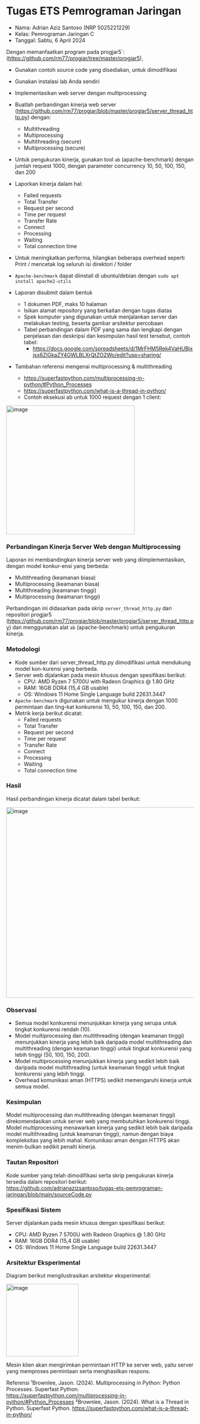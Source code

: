 # Tugas ETS Pemrograman Jaringan
- Nama: Adrian Aziz Santoso (NRP 5025221229)
- Kelas: Pemrograman Jaringan C
- Tanggal: Sabtu, 6 April 2024

Dengan memanfaatkan program pada progjar5`:
(https://github.com/rm77/progjar/tree/master/progjar5), 

- Gunakan contoh source code yang disediakan, untuk dimodifikasi 
- Gunakan instalasi lab Anda sendiri 
- Implementasikan web server dengan multiprocessing 
- Buatlah perbandingan kinerja web server (https://github.com/rm77/progjar/blob/master/progjar5/server_thread_http.py) dengan:
  - Multithreading 
  - Multiprocessing 
  - Multithreading (secure) 
  - Multiprocessing (secure) 
- Untuk pengukuran kinerja, gunakan tool `ab` (apache-benchmark) dengan jumlah request 1000, dengan parameter concurrency 10, 50, 100, 150, dan 200 
- Laporkan kinerja dalam hal: 
  - Failed requests
  - Total Transfer
  - Request per second
  - Time per request
  - Transfer Rate
  - Connect
  - Processing
  - Waiting
  - Total connection time 
- Untuk meningkatkan performa, hilangkan beberapa overhead seperti Print / mencetak log seluruh isi direktori / folder 
- `Apache-benchmark` dapat diinstall di ubuntu/debian dengan `sudo apt install apache2-utils`

- Laporan disubmit dalam bentuk 
  - 1 dokumen PDF, maks 10 halaman 
  - Isikan alamat repository yang berkaitan dengan tugas diatas
  - Spek komputer yang digunakan untuk menjalankan server dan melakukan testing, beserta gambar arsitektur percobaan
  - Tabel perbandingan dalam PDF yang sama dan lengkapi dengan penjelasan dan deskripsi dan kesimpulan hasil test tersebut, contoh tabel:
    - https://docs.google.com/spreadsheets/d/1MrFHM5Rek4VaHUBjxjsx6ZlGkaZY4GWLBLXrQtZO2Wo/edit?usp=sharing/

- Tambahan referensi mengenai multiprocessing & multithreading 
  - https://superfastpython.com/multiprocessing-in-python/#Python_Processes
  - https://superfastpython.com/what-is-a-thread-in-python/ 
  - Contoh eksekusi ab untuk 1000 request dengan 1 client:

<img width="345" alt="image" src="https://github.com/adrianazizsantoso/tugas-ets-pemrograman-jaringan/assets/115202624/0e5ce083-795b-4b51-aafd-9a2a1923716a">

### Perbandingan Kinerja Server Web dengan Multiprocessing

Laporan ini membandingkan kinerja server web yang diimplementasikan, dengan model konkur-ensi yang berbeda:
- Multithreading (keamanan biasa)
- Multiprocessing (keamanan biasa)
- Multithreading (keamanan tinggi)
- Multiprocessing (keamanan tinggi)

Perbandingan ini didasarkan pada skrip `server_thread_http.py` dari repositori progjar5 (https://github.com/rm77/progjar/blob/master/progjar5/server_thread_http.py) dan menggunakan alat `ab` (apache-benchmark) untuk pengukuran kinerja.


### Metodologi

- Kode sumber dari server_thread_http.py dimodifikasi untuk mendukung model kon-kurensi yang berbeda.
- Server web dijalankan pada mesin khusus dengan spesifikasi berikut:
  - CPU: AMD Ryzen 7 5700U with Radeon Graphics @ 1.80 GHz
  - RAM: 16GB DDR4 (15,4 GB usable)
  - OS: Windows 11 Home Single Language build 22631.3447
- `Apache-benchmark` digunakan untuk mengukur kinerja dengan 1000 permintaan dan ting-kat konkurensi 10, 50, 100, 150, dan 200.
- Metrik kerja berikut dicatat:
  - Failed requests
  - Total Transfer
  - Request per second
  - Time per request
  - Transfer Rate
  - Connect
  - Processing
  - Waiting
  - Total connection time

### Hasil

Hasil perbandingan kinerja dicatat dalam tabel berikut:

<img width="510" alt="image" src="https://github.com/adrianazizsantoso/tugas-ets-pemrograman-jaringan/assets/115202624/5f00488b-afeb-4878-834b-22933d8fa3ce">

### Observasi

- Semua model konkurensi menunjukkan kinerja yang serupa untuk tingkat konkurensi rendah (10).
- Model multiprocessing dan multithreading (dengan keamanan tinggi) menunjukkan kinerja yang lebih baik daripada model multithreading dan multithreading (dengan keamanan tinggi) untuk tingkat konkurensi yang lebih tinggi (50, 100, 150, 200).
- Model multiprocessing menunjukkan kinerja yang sedikit lebih baik daripada model multithreading (untuk keamanan tinggi) untuk tingkat konkurensi yang lebih tinggi.
- Overhead komunikasi aman (HTTPS) sedikit memengaruhi kinerja untuk semua model.


### Kesimpulan

Model multiprocessing dan multithreading (dengan keamanan tinggi) direkomendasikan untuk server web yang membutuhkan konkurensi tinggi. Model multiprocessing menawarkan kinerja yang sedikit lebih baik daripada model multithreading (untuk keamanan tinggi), namun dengan biaya kompleksitas yang lebih mahal. Komunikasi aman dengan HTTPS akan menim-bulkan sedikit penalti kinerja.


### Tautan Repositori

Kode sumber yang telah dimodifikasi serta skrip pengukuran kinerja tersedia dalam repositori berikut:
https://github.com/adrianazizsantoso/tugas-ets-pemrograman-jaringan/blob/main/sourceCode.py


### Spesifikasi Sistem

Server dijalankan pada mesin khusus dengan spesifikasi berikut:
- CPU: AMD Ryzen 7 5700U with Radeon Graphics @ 1.80 GHz
- RAM: 16GB DDR4 (15,4 GB usable)
- OS: Windows 11 Home Single Language build 22631.3447


### Arsitektur Eksperimental

Diagram berikut mengilustrasikan arsitektur eksperimental:

<img width="194" alt="image" src="https://github.com/adrianazizsantoso/tugas-ets-pemrograman-jaringan/assets/115202624/13641ef9-b3a7-4f5d-9184-a9415f8459af">

Mesin klien akan mengirimkan permintaan HTTP ke server web, yaitu server yang memproses permintaan serta menghasilkan respons.


Referensi
¹Brownlee, Jason. (2024). Multiprocessing in Python: Python Processes. Superfast Python. https://superfastpython.com/multiprocessing-in-python/#Python_Processes
²Brownlee, Jason. (2024). What is a Thread in Python. Superfast Python. https://superfastpython.com/what-is-a-thread-in-python/ 

